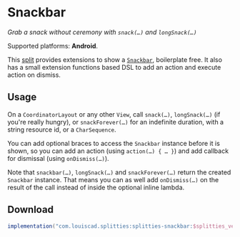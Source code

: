 # Snackbar

*Grab a snack without ceremony with `snack(…)` and `longSnack(…)`*

Supported platforms: **Android**.

This [split](../../README.md#what-is-a-split "What is a split in Splitties?")
provides extensions to show a
[`Snackbar`](https://material.io/components/android/catalog/snackbar/),
boilerplate free. It also has a small extension functions based DSL to
add an action and execute action on dismiss.

## Usage

On a `CoordinatorLayout` or any other `View`, call `snack(…)`, `longSnack(…)` (if you're really
hungry), or `snackForever(…)` for an indefinite duration, with a string
resource id, or a `CharSequence`.

You can add optional braces to access the `Snackbar` instance before it is
shown, so you can add an action (using `action(…) { … }`) and add callback
for dismissal (using `onDismiss(…)`).

Note that `snackbar(…)`, `longSnack(…)` and `snackForever(…)` return the
created `Snackbar` instance. That means you can as well add `onDismiss(…)`
on the result of the call instead of inside the optional inline lambda.

## Download

```groovy
implementation("com.louiscad.splitties:splitties-snackbar:$splitties_version")
```
